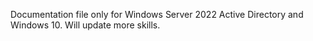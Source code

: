 Documentation file only for Windows Server 2022 Active Directory and Windows 10. Will update more skills.
